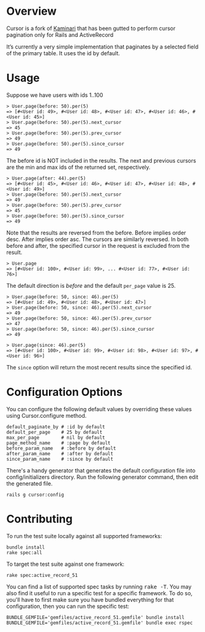 # Overview

Cursor is a fork of [Kaminari](https://github.com/amatsuda/kaminari) that has been gutted to perform cursor pagination only for Rails and ActiveRecord

It’s currently a very simple implementation that paginates by a selected field of the primary table. It uses the id by default.


# Usage

Suppose we have users with ids 1..100


```
> User.page(before: 50).per(5)
=> [#<User id: 49>, #<User id: 48>, #<User id: 47>, #<User id: 46>, #<User id: 45>]
> User.page(before: 50).per(5).next_cursor
=> 45
> User.page(before: 50).per(5).prev_cursor
=> 49
> User.page(before: 50).per(5).since_cursor
=> 49
```

The before id is NOT included in the results. The next and previous cursors are the min and max ids of the returned set, respectively.

```
> User.page(after: 44).per(5)
=> [#<User id: 45>, #<User id: 46>, #<User id: 47>, #<User id: 48>, #<User id: 49>]
> User.page(before: 50).per(5).next_cursor
=> 49
> User.page(before: 50).per(5).prev_cursor
=> 45
> User.page(before: 50).per(5).since_cursor
=> 49
```

Note that the results are reversed from the before. Before implies order desc. After implies order asc. The cursors are similarly reversed. In both before and after, the specified cursor in the request is excluded from the result.

```
> User.page
=> [#<User id: 100>, #<User id: 99>, ... #<User id: 77>, #<User id: 76>]
```

The default direction is *before* and the default ``per_page`` value is 25.

```
> User.page(before: 50, since: 46).per(5)
=> [#<User id: 49>, #<User id: 48>, #<User id: 47>]
> User.page(before: 50, since: 46).per(5).next_cursor
=> 49
> User.page(before: 50, since: 46).per(5).prev_cursor
=> 47
> User.page(before: 50, since: 46).per(5).since_cursor
=> 49

> User.page(since: 46).per(5)
=> [#<User id: 100>, #<User id: 99>, #<User id: 98>, #<User id: 97>, #<User id: 96>]
```

The ``since`` option will return the most recent results since the specified id.


# Configuration Options

You can configure the following default values by overriding these values using Cursor.configure method.

```
default_paginate_by # :id by default
default_per_page    # 25 by default
max_per_page        # nil by default
page_method_name    # :page by default
before_param_name   # :before by default
after_param_name    # :after by default
since_param_name    # :since by default
```

There's a handy generator that generates the default configuration file into config/initializers directory. Run the following generator command, then edit the generated file.
```
rails g cursor:config
```

# Contributing

To run the test suite locally against all supported frameworks:
```
bundle install
rake spec:all
```

To target the test suite against one framework:
```
rake spec:active_record_51
```

You can find a list of supported spec tasks by running <tt>rake -T</tt>. You may also find it useful to run a specific test
for a specific framework. To do so, you'll have to first make sure you have bundled everything for that configuration,
then you can run the specific test:
```
BUNDLE_GEMFILE='gemfiles/active_record_51.gemfile' bundle install
BUNDLE_GEMFILE='gemfiles/active_record_51.gemfile' bundle exec rspec
```


